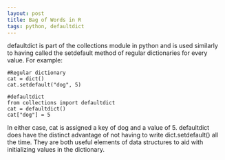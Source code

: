 ```yaml
---
layout: post
title: Bag of Words in R
tags: python, defaultdict
---
```


defaultdict is part of the collections module in python and is used similarly to having called the setdefault method of regular dictionaries for every value. For example:

    #Regular dictionary
    cat = dict()
    cat.setdefault("dog", 5)
    
    #defaultdict
    from collections import defaultdict
    cat = defaultdict()
    cat["dog"] = 5

In either case, cat is assigned a key of dog and a value of 5. defaultdict does have the distinct advantage of not having to write dict.setdefault() all the time. They are both useful elements of data structures to aid with initializing values in the dictionary.